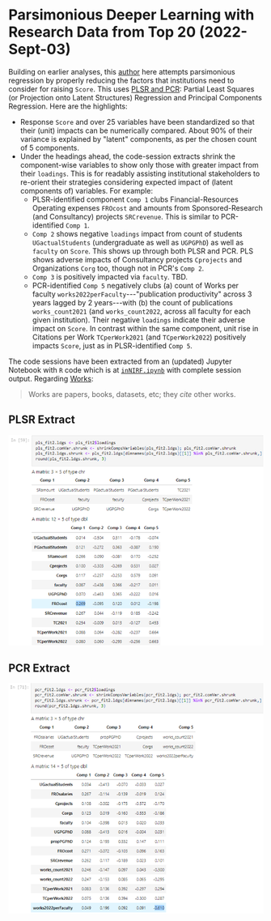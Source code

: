 # Parsimonious Deeper Learning with Research Data from Top 20 (2022-Sept-03)
Building on earlier analyses, this [author](mailto:yadevinit@gmail.com) here attempts parsimonious regression by properly reducing the factors that institutions need to consider for raising `Score`. This uses [PLSR and PCR](http://www.science.smith.edu/~jcrouser/SDS293/labs/lab11-r.html): Partial Least Squares (or Projection onto Latent Structures) Regression and Principal Components Regression. Here are the highlights:
-  Response `Score` and over 25 variables have been standardized so that their (unit) impacts can be numerically compared. About 90% of their variance is explained by "latent" components, as per the chosen count of 5 components.
-  Under the headings ahead, the code-session extracts shrink the component-wise variables to show only those with greater impact from their `loadings`. This is for readably assisting institutional stakeholders to re-orient their strategies considering expected impact of (latent components of) variables. For example:
   +    PLSR-identified component `Comp 1` clubs Financial-Resources Operating expenses `FROcost` and amounts from Sponsored-Research (and Consultancy) projects `SRCrevenue`. This is similar to PCR-identified `Comp 1`.
   +    `Comp 2` shows negative `loadings` impact from count of students `UGactualStudents` (undergraduate as well as `UGPGPhD`) as well as `faculty` on `Score`. This shows up through both PLSR and PCR. PLS shows adverse impacts of Consultancy projects `Cprojects` and Organizations `Corg` too, though not in PCR's `Comp 2`.
   +    `Comp 3` is positively impacted via `faculty`. TBD.
   +    PCR-identified `Comp 5` negatively clubs (a) count of Works per faculty `works2022perFaculty`---"publication productivity" across 3 years lagged by 2 years---with (b) the count of publications `works_count2021` (and `works_count2022`, across all faculty for each given institution). Their negative `loadings` indicate their adverse impact on `Score`. In contrast within the same component, unit rise in Citations per Work `TCperWork2021` (and `TCperWork2022`) positively impacts `Score`, just as in PLSR-identified `Comp 5`.

The code sessions have been extracted from an (updated) Jupyter Notebook with `R` code which is at [`inNIRF.ipynb`](./worldClass/inNIRF-2022Sept03-1811.ipynb) with complete session output. Regarding [Works](https://docs.openalex.org/):

>    Works are papers, books, datasets, etc; they *cite* other works.

## PLSR Extract
![](./worldClass/PLSRcomps.png)

## PCR Extract
![](./worldClass/PCRcomps.png)
